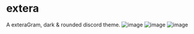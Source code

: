 # extera
A exteraGram, dark &amp; rounded discord theme.
![image](https://github.com/user-attachments/assets/00933558-89da-4480-8d90-ffb9f3c96e10)
![image](https://github.com/user-attachments/assets/22d25c34-fcbe-4266-8c34-05de0be94d85)
![image](https://github.com/user-attachments/assets/c898fec8-b303-408d-bf8a-16d631125bce)
